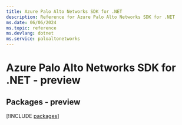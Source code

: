 ```yaml
---
title: Azure Palo Alto Networks SDK for .NET
description: Reference for Azure Palo Alto Networks SDK for .NET
ms.date: 06/06/2024
ms.topic: reference
ms.devlang: dotnet
ms.service: paloaltonetworks
---
```

# Azure Palo Alto Networks SDK for .NET - preview
## Packages - preview
[!INCLUDE [packages](palo-alto-networks-index.md)]